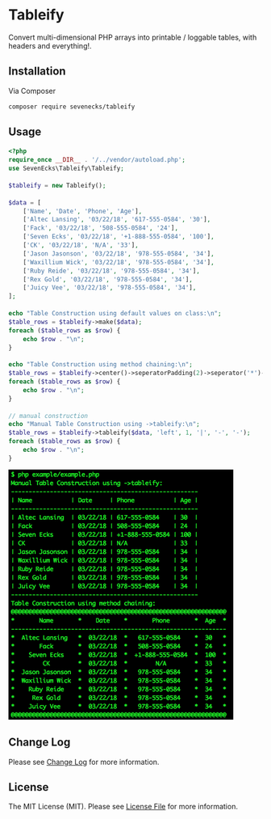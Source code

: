 # Tableify

Convert multi-dimensional PHP arrays into printable / loggable tables, with headers and everything!.

## Installation

Via Composer

```bash
composer require sevenecks/tableify
```

## Usage

```php
<?php
require_once __DIR__ . '/../vendor/autoload.php';
use SevenEcks\Tableify\Tableify;

$tableify = new Tableify();

$data = [
    ['Name', 'Date', 'Phone', 'Age'], 
    ['Altec Lansing', '03/22/18', '617-555-0584', '30'],
    ['Fack', '03/22/18', '508-555-0584', '24'],
    ['Seven Ecks', '03/22/18', '+1-888-555-0584', '100'],
    ['CK', '03/22/18', 'N/A', '33'],
    ['Jason Jasonson', '03/22/18', '978-555-0584', '34'],
    ['Waxillium Wick', '03/22/18', '978-555-0584', '34'],
    ['Ruby Reide', '03/22/18', '978-555-0584', '34'],
    ['Rex Gold', '03/22/18', '978-555-0584', '34'],
    ['Juicy Vee', '03/22/18', '978-555-0584', '34'],
];

echo "Table Construction using default values on class:\n";
$table_rows = $tableify->make($data);
foreach ($table_rows as $row) {
    echo $row . "\n";
}

echo "Table Construction using method chaining:\n";
$table_rows = $tableify->center()->seperatorPadding(2)->seperator('*')->headerCharacter('@')->make($data);
foreach ($table_rows as $row) {
    echo $row . "\n";
}

// manual construction
echo "Manual Table Construction using ->tableify:\n";
$table_rows = $tableify->tableify($data, 'left', 1, '|', '-', '-');
foreach ($table_rows as $row) {
    echo $row . "\n";
}
```
![Example Output](https://github.com/SevenEcks/tableify/blob/master/images/example.png "Example Output")

## Change Log
Please see [Change Log](CHANGELOG.md) for more information.

## License

The MIT License (MIT). Please see [License File](LICENSE.md) for more information.
